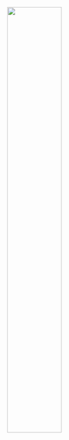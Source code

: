 [<img src="[https://img.youtube.com/vi/lMf-Ow-1Yw8/maxresdefault.jpg]" width="50%">](https://youtu.be/lMf-Ow-1Yw8)


